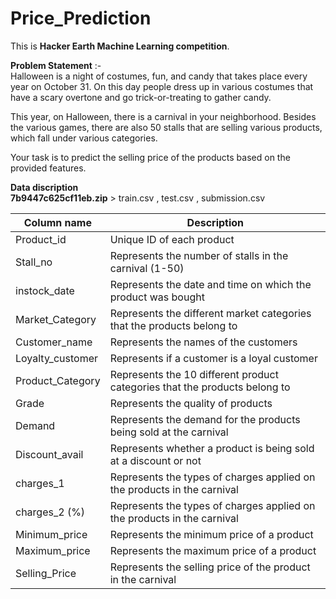 # Price_Prediction

This is **Hacker Earth Machine Learning competition**.

**Problem Statement** :-<br>
Halloween is a night of costumes, fun, and candy that takes place every year on October 31. On this day people dress up in various costumes that have a scary overtone and go trick-or-treating to gather candy.<br>

This year, on Halloween, there is a carnival in your neighborhood. Besides the various games, there are also 50 stalls that are selling various products, which fall under various categories.<br>

Your task is to predict the selling price of the products based on the provided features.<br>


**Data discription**<br>
**7b9447c625cf11eb.zip** > train.csv , test.csv , submission.csv


| Column name | Description|
| --- |---|
| Product_id | Unique ID of each product |
| Stall_no | Represents the number of stalls in the carnival (1-50) |
|instock_date | Represents the date and time on which the product was bought |
| Market_Category | Represents the different market categories that the products belong to |
| Customer_name | Represents the names of the customers |
| Loyalty_customer | Represents if a customer is a loyal customer |
| Product_Category | Represents the 10 different product categories that the products belong to |
| Grade | Represents the quality of products |
| Demand | Represents the demand for the products being sold at the carnival |
| Discount_avail | Represents whether a product is being sold at a discount or not |
| charges_1 | Represents the types of charges applied on the products in the carnival |
|charges_2 (%) | Represents the types of charges applied on the products in the carnival |
| Minimum_price | Represents the minimum price of a product |
| Maximum_price | Represents the maximum price of a product |
| Selling_Price | Represents the selling price of the product in the carnival |
